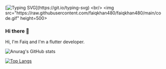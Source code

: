 <p align="center">

 [![Typing SVG](https://readme-typing-svg.herokuapp.com?font=Cairo&color=9ED6F8&size=30&lines=Hey!+There;I'm+Faiq+Saeed...;I'm+a+Flutter+Devloper...;Specialized+in+Mobile+Dev..)](https://git.io/typing-svg)
 <br/>
 <img src="https://raw.githubusercontent.com/faiqkhan480/faiqkhan480/main/code.gif" height=500>

</p>
<p>


### Hi there 👋

Hi, I'm Faiq and I'm a flutter developer.


![Anurag's GitHub stats](https://github-readme-stats.vercel.app/api?username=faiqkhan480&show_icons=true&theme=cobalt2&bg_color=DEG,145277,471069)

[![Top Langs](https://github-readme-stats.vercel.app/api/top-langs/?username=faiqkhan480&langs_count=8&theme=cobalt2&bg_color=DEG,145277,471069)](https://github.com/anuraghazra/github-readme-stats)

<!--
**faiqkhan480/faiqkhan480** is a ✨ _special_ ✨ repository because its `README.md` (this file) appears on your GitHub profile.

Here are some ideas to get you started:

- 🔭 I’m currently working on ...
- 🌱 I’m currently learning ...
- 👯 I’m looking to collaborate on ...
- 🤔 I’m looking for help with ...
- 💬 Ask me about ...
- 📫 How to reach me: ...
- 😄 Pronouns: ...
- ⚡ Fun fact: ...
-->
